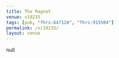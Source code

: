 ```yaml
---
title: The Magnet
venue: v19235
tags: [pub, "fhrs:647128", "fhrs:915504"]
permalink: /v/19235/
layout: venue
---
```

null